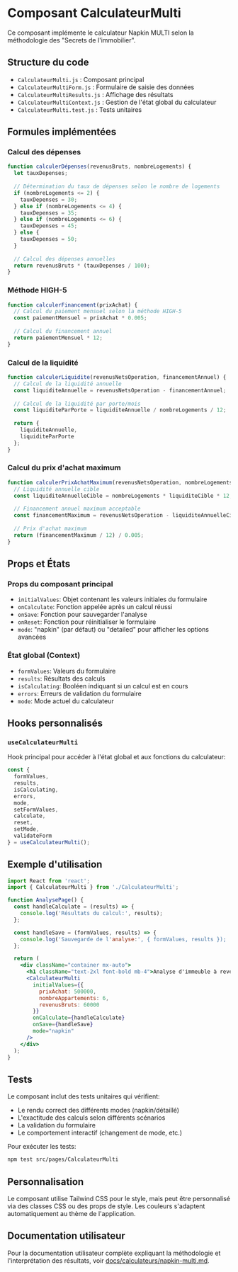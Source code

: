 # Composant CalculateurMulti

Ce composant implémente le calculateur Napkin MULTI selon la méthodologie des "Secrets de l'immobilier".

## Structure du code

- `CalculateurMulti.js` : Composant principal
- `CalculateurMultiForm.js` : Formulaire de saisie des données
- `CalculateurMultiResults.js` : Affichage des résultats
- `CalculateurMultiContext.js` : Gestion de l'état global du calculateur
- `CalculateurMulti.test.js` : Tests unitaires

## Formules implémentées

### Calcul des dépenses
```javascript
function calculerDépenses(revenusBruts, nombreLogements) {
  let tauxDepenses;
  
  // Détermination du taux de dépenses selon le nombre de logements
  if (nombreLogements <= 2) {
    tauxDepenses = 30;
  } else if (nombreLogements <= 4) {
    tauxDepenses = 35;
  } else if (nombreLogements <= 6) {
    tauxDepenses = 45;
  } else {
    tauxDepenses = 50;
  }
  
  // Calcul des dépenses annuelles
  return revenusBruts * (tauxDepenses / 100);
}
```

### Méthode HIGH-5
```javascript
function calculerFinancement(prixAchat) {
  // Calcul du paiement mensuel selon la méthode HIGH-5
  const paiementMensuel = prixAchat * 0.005;
  
  // Calcul du financement annuel
  return paiementMensuel * 12;
}
```

### Calcul de la liquidité
```javascript
function calculerLiquidite(revenusNetsOperation, financementAnnuel) {
  // Calcul de la liquidité annuelle
  const liquiditeAnnuelle = revenusNetsOperation - financementAnnuel;
  
  // Calcul de la liquidité par porte/mois
  const liquiditeParPorte = liquiditeAnnuelle / nombreLogements / 12;
  
  return {
    liquiditeAnnuelle,
    liquiditeParPorte
  };
}
```

### Calcul du prix d'achat maximum
```javascript
function calculerPrixAchatMaximum(revenusNetsOperation, nombreLogements, liquiditeCible = 75) {
  // Liquidité annuelle cible
  const liquiditeAnnuelleCible = nombreLogements * liquiditeCible * 12;
  
  // Financement annuel maximum acceptable
  const financementMaximum = revenusNetsOperation - liquiditeAnnuelleCible;
  
  // Prix d'achat maximum
  return (financementMaximum / 12) / 0.005;
}
```

## Props et États

### Props du composant principal
- `initialValues`: Objet contenant les valeurs initiales du formulaire
- `onCalculate`: Fonction appelée après un calcul réussi
- `onSave`: Fonction pour sauvegarder l'analyse
- `onReset`: Fonction pour réinitialiser le formulaire
- `mode`: "napkin" (par défaut) ou "detailed" pour afficher les options avancées

### État global (Context)
- `formValues`: Valeurs du formulaire
- `results`: Résultats des calculs
- `isCalculating`: Booléen indiquant si un calcul est en cours
- `errors`: Erreurs de validation du formulaire
- `mode`: Mode actuel du calculateur

## Hooks personnalisés

### `useCalculateurMulti`
Hook principal pour accéder à l'état global et aux fonctions du calculateur:

```javascript
const { 
  formValues, 
  results, 
  isCalculating, 
  errors,
  mode,
  setFormValues,
  calculate,
  reset,
  setMode,
  validateForm
} = useCalculateurMulti();
```

## Exemple d'utilisation

```jsx
import React from 'react';
import { CalculateurMulti } from './CalculateurMulti';

function AnalysePage() {
  const handleCalculate = (results) => {
    console.log('Résultats du calcul:', results);
  };

  const handleSave = (formValues, results) => {
    console.log('Sauvegarde de l'analyse:', { formValues, results });
  };

  return (
    <div className="container mx-auto">
      <h1 className="text-2xl font-bold mb-4">Analyse d'immeuble à revenus</h1>
      <CalculateurMulti
        initialValues={{
          prixAchat: 500000,
          nombreAppartements: 6,
          revenusBruts: 60000
        }}
        onCalculate={handleCalculate}
        onSave={handleSave}
        mode="napkin"
      />
    </div>
  );
}
```

## Tests
Le composant inclut des tests unitaires qui vérifient:
- Le rendu correct des différents modes (napkin/détaillé)
- L'exactitude des calculs selon différents scénarios
- La validation du formulaire
- Le comportement interactif (changement de mode, etc.)

Pour exécuter les tests:
```bash
npm test src/pages/CalculateurMulti
```

## Personnalisation

Le composant utilise Tailwind CSS pour le style, mais peut être personnalisé via des classes CSS ou des props de style. Les couleurs s'adaptent automatiquement au thème de l'application.

## Documentation utilisateur

Pour la documentation utilisateur complète expliquant la méthodologie et l'interprétation des résultats, voir [docs/calculateurs/napkin-multi.md](../../../docs/calculateurs/napkin-multi.md).
